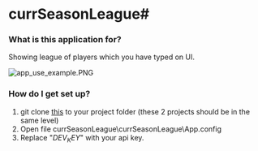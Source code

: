 # currSeasonLeague#

### What is this application for? ###

Showing league of players which you have typed on UI.

![app_use_example.PNG](https://bitbucket.org/repo/BE5Kgy/images/1413768055-app_use_example.PNG)

### How do I get set up? ###

1. git clone [this](https://bitbucket.org/NazarovAndrey/riotapi) to your project folder (these 2 projects should be in the same level)
1. Open file currSeasonLeague\currSeasonLeague\App.config
1. Replace "$DEV_KEY$" with your api key.